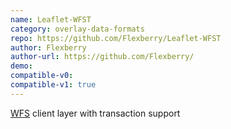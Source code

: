 ```yaml
---
name: Leaflet-WFST
category: overlay-data-formats
repo: https://github.com/Flexberry/Leaflet-WFST
author: Flexberry
author-url: https://github.com/Flexberry/
demo: 
compatible-v0:
compatible-v1: true
---
```


<a href="https://www.ogc.org/standards/wfs">WFS</a> client layer with transaction support

